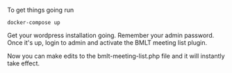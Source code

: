 To get things going run

`docker-compose up`

Get your wordpress installation going.  Remember your admin password.  Once it's up, login to admin and activate the BMLT meeting list plugin.

Now you can make edits to the bmlt-meeting-list.php file and it will instantly take effect.